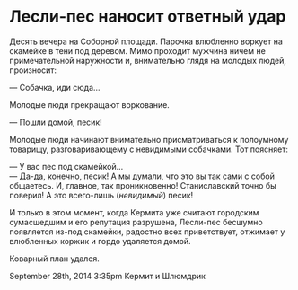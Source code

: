 # Лесли-пес наносит ответный удар

Десять вечера на Соборной площади. Парочка влюбленно воркует на скамейке
в тени под деревом. Мимо проходит мужчина ничем не примечательной
наружности и, внимательно глядя на молодых людей, произносит:

— Собачка, иди сюда… 

Молодые люди прекращают воркование.

— Пошли домой, песик!  

Молодые люди начинают внимательно присматриваться к полоумному товарищу,
разговаривающему с невидимыми собачками. Тот поясняет:  

— У вас пес под скамейкой…  
— Да-да, конечно, песик! А мы думали, что это вы так сами с собой
общаетесь. И, главное, так проникновенно! Станиславский точно бы
поверил! А это всего-лишь (*невидимый*) песик!

И только в этом момент, когда Кермита уже считают городским сумасшедшим
и его репутация разрушена, Лесли-пес бесшумно появляется из-под
скамейки, радостно всех приветствует, отжимает у влюбленных коржик и
гордо удаляется домой.

Коварный план удался.

<span id="timestamp"> September 28th, 2014 3:35pm </span> <span
class="tag">Кермит и Шлюмдрик</span>
